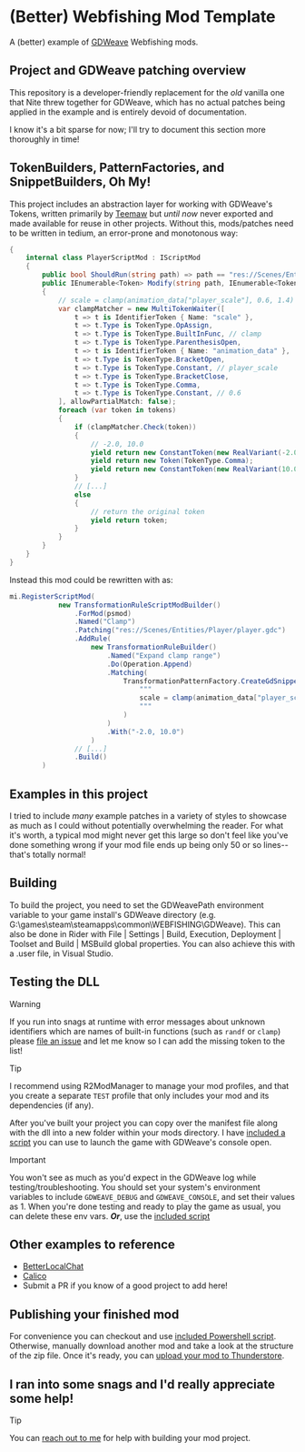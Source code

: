 # (Better) Webfishing Mod Template

A (better) example of [GDWeave](https://github.com/NotNite/GDWeave) Webfishing mods.

## Project and GDWeave patching overview

This repository is a developer-friendly replacement for the _old_ vanilla one that Nite
threw together for GDWeave, which has no actual patches being applied in the example and
is entirely devoid of documentation.

I know it's a bit sparse for now; I'll try to document this section more thoroughly in time!

## TokenBuilders, PatternFactories, and SnippetBuilders, Oh My!

This project includes an abstraction layer for working with
GDWeave's Tokens, written primarily by [Teemaw](https://teemaw.dev) but _until now_
never exported and made available for reuse in other projects. Without this, mods/patches
need to be written in tedium, an error-prone and monotonous way:

```cs
{
    internal class PlayerScriptMod : IScriptMod
    {
        public bool ShouldRun(string path) => path == "res://Scenes/Entities/Player/player.gdc";
        public IEnumerable<Token> Modify(string path, IEnumerable<Token> tokens)
        {
            // scale = clamp(animation_data["player_scale"], 0.6, 1.4) * Vector3.ONE
            var clampMatcher = new MultiTokenWaiter([
                t => t is IdentifierToken { Name: "scale" },
                t => t.Type is TokenType.OpAssign,
                t => t.Type is TokenType.BuiltInFunc, // clamp
                t => t.Type is TokenType.ParenthesisOpen,
                t => t is IdentifierToken { Name: "animation_data" },
                t => t.Type is TokenType.BracketOpen,
                t => t.Type is TokenType.Constant, // player_scale
                t => t.Type is TokenType.BracketClose,
                t => t.Type is TokenType.Comma,
                t => t.Type is TokenType.Constant, // 0.6
            ], allowPartialMatch: false);
            foreach (var token in tokens)
            {
                if (clampMatcher.Check(token))
                {
                    // -2.0, 10.0
                    yield return new ConstantToken(new RealVariant(-2.0));
                    yield return new Token(TokenType.Comma);
                    yield return new ConstantToken(new RealVariant(10.0));
                }
                // [...]
                else
                {
                    // return the original token
                    yield return token;
                }
            }
        }
    }
}
```

Instead this mod could be rewritten with as:
```cs
mi.RegisterScriptMod(
			new TransformationRuleScriptModBuilder()
				.ForMod(psmod)
				.Named("Clamp")
				.Patching("res://Scenes/Entities/Player/player.gdc")
				.AddRule(
					new TransformationRuleBuilder()
						.Named("Expand clamp range")
						.Do(Operation.Append)
						.Matching(
							TransformationPatternFactory.CreateGdSnippetPattern(
								"""
								scale = clamp(animation_data["player_scale"],
								"""
							)
						)
						.With("-2.0, 10.0")
                    )
                // [...]
				.Build()
		)
```

## Examples in this project

I tried to include _many_ example patches in a variety of styles to showcase as much as I could without potentially overwhelming
the reader. For what it's worth, a typical mod might never get this large so don't feel like you've done something wrong if your mod
file ends up being only 50 or so lines-- that's totally normal!


## Building

To build the project, you need to set the GDWeavePath environment variable to your game install's GDWeave directory
(e.g. G:\games\steam\steamapps\common\WEBFISHING\GDWeave).
This can also be done in Rider with File | Settings | Build, Execution, Deployment | Toolset and Build | MSBuild global properties.
You can also achieve this with a .user file, in Visual Studio.

## Testing the DLL

> [!WARNING]
> If you run into snags at runtime with error messages about unknown identifiers which are names of built-in functions (such as `randf` or `clamp`)
please [file an issue](https://github.com/binury/Toes.Tuner/issues) and let me know so I can add the missing token to the list!

> [!TIP]
> I recommend using R2ModManager to manage your mod profiles, and that you create a separate `TEST` profile that only includes your mod
and its dependencies (if any).

After you've built your project you can copy over the manifest file along with the dll into a new folder within your mods directory.
I have [included a script](./webfishing-debugging-mode.bat) you can use to launch the game with GDWeave's console open. 

> [!IMPORTANT]
> You won't see as much as you'd expect in the GDWeave log while testing/troubleshooting. You should set your system's environment variables to include 
`GDWEAVE_DEBUG` and `GDWEAVE_CONSOLE`, and set their values as 1. When you're done
testing and ready to play the game as usual, you can delete these env vars.
***Or***, use the [included script](./webfishing-debugging-mode.bat) 


## Other examples to reference
- [BetterLocalChat](https://github.com/binury/Toes.BetterLocalChat)
- [Calico](https://github.com/tma02/calico/tree/main)
- Submit a PR if you know of a good project to add here!



## Publishing your finished mod

For convenience you can checkout and use [included Powershell script](./publish.ps1). Otherwise, manually download another mod and take a look at the structure of the zip file.
Once it's ready, you can [upload your mod to Thunderstore](https://thunderstore.io/c/webfishing/create/).

## I ran into some snags and I'd really appreciate some help!
> [!TIP]
> You can [reach out to me](https://ko-fi.com/c/993813af6b) for help with building your mod project.